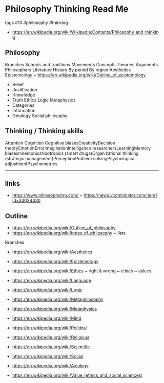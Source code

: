 # Philosophy Thinking Read Me

tags #10 #philosophy #thinking

* https://en.wikipedia.org/wiki/Wikipedia:Contents/Philosophy_and_thinking

## Philosophy
Branches
Schools and traditions
Movements
Concepts
Theories
Arguments
Philosophers
Literature
History
By period
By region
Aesthetics
Epistemology ~ https://en.wikipedia.org/wiki/Outline_of_epistemology
* Belief
* Justification
* Knowledge
* Truth
Ethics
Logic
Metaphysics
* Categories
* Information
* Ontology
Social philosophy


## Thinking / Thinking skills

Attention
Cognition
Cognitive biasesCreativityDecision theoryEmotionErrorImaginationIntelligence researchersLearningMemory biasesmnemonicsNootropics (smart drugs)Organizational thinking (strategic management)PerceptionProblem solvingPsychological adjustmentPsychometrics

***

## links

* https://www.philosophybro.com/ ~ https://news.ycombinator.com/item?id=34034430

## Outline

* https://en.wikipedia.org/wiki/Outline_of_philosophy
* https://en.wikipedia.org/wiki/Index_of_philosophy ~ lists

Branches
* https://en.wikipedia.org/wiki/Aesthetics
* https://en.wikipedia.org/wiki/Epistemology
* https://en.wikipedia.org/wiki/Ethics ~ right & wrong ~ ethics ~ values
* https://en.wikipedia.org/wiki/Language
* https://en.wikipedia.org/wiki/Logic
* https://en.wikipedia.org/wiki/Metaphilosophy
* https://en.wikipedia.org/wiki/Metaphysics
* https://en.wikipedia.org/wiki/Mind
* https://en.wikipedia.org/wiki/Political
* https://en.wikipedia.org/wiki/Religious
* https://en.wikipedia.org/wiki/Scientific
* https://en.wikipedia.org/wiki/Social

* https://en.wikipedia.org/wiki/Axiology
* https://en.wikipedia.org/wiki/Value_(ethics_and_social_sciences)
